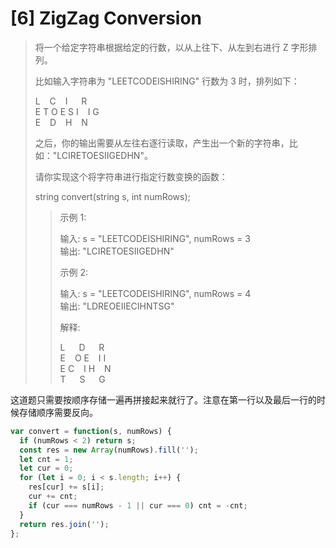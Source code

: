 # [6] ZigZag Conversion

> 将一个给定字符串根据给定的行数，以从上往下、从左到右进行 Z 字形排列。
>
> 比如输入字符串为 "LEETCODEISHIRING" 行数为 3 时，排列如下：
>
> L &ensp; C &ensp; I &ensp;&ensp; R\
> E T O E S I &ensp; I G\
> E &ensp; D &ensp; H &ensp; N
>
> 之后，你的输出需要从左往右逐行读取，产生出一个新的字符串，比如："LCIRETOESIIGEDHN"。
>
> 请你实现这个将字符串进行指定行数变换的函数：
>
> string convert(string s, int numRows);
>
>> 示例 1:
>>
>> 输入: s = "LEETCODEISHIRING", numRows = 3\
>> 输出: "LCIRETOESIIGEDHN"
>>
>> 示例 2:
>>
>> 输入: s = "LEETCODEISHIRING", numRows = 4\
>> 输出: "LDREOEIIECIHNTSG"
>>
>> 解释:
>>
>> L &ensp;&ensp; D &ensp;&ensp; R\
>> E &ensp; O E &ensp; I I\
>> E C &ensp; I H &ensp; N\
>> T &ensp;&ensp; S &ensp;&ensp; G

这道题只需要按顺序存储一遍再拼接起来就行了。注意在第一行以及最后一行的时候存储顺序需要反向。

```js
var convert = function(s, numRows) {
  if (numRows < 2) return s;
  const res = new Array(numRows).fill('');
  let cnt = 1;
  let cur = 0;
  for (let i = 0; i < s.length; i++) {
    res[cur] += s[i];
    cur += cnt;
    if (cur === numRows - 1 || cur === 0) cnt = -cnt;
  }
  return res.join('');
};
```
